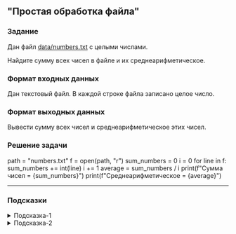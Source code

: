 ## "Простая обработка файла"

### Задание

Дан файл [data/numbers.txt](data/numbers.txt) с целыми числами. 

Найдите сумму всех чисел в файле и их среднеарифметическое.

### Формат входных данных

Дан текстовый файл. В каждой строке файла записано целое число.

### Формат выходных данных

Вывести сумму всех чисел и среднеарифметическое этих чисел.

### Решение задачи

path = "numbers.txt"
f = open(path, "r")
sum_numbers = 0
i = 0
for line in f:
    sum_numbers += int(line)
    i += 1
average = sum_numbers / i
print(f"Сумма чисел = {sum_numbers}")
print(f"Среднеарифметическое = {average}")

---

### Подсказки

<details>
<summary>Подсказка-1</summary>
Работайте с файлом построчно:

Прочитали строку --> Преобразовали к int'у --> Добавили к общей сумме
</details>

<details>
<summary>Подсказка-2</summary>
Для подсчета количества создайте переменную счетчик и увеличивайте ее на единицу, считывая очередное значение из файла
</details>
